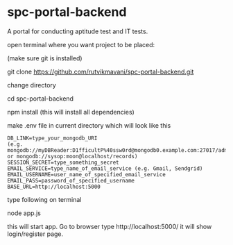 ﻿# spc-portal-backend

A portal for conducting aptitude test and IT tests.

open terminal where you want project to be placed:

(make sure git is installed)

git clone https://github.com/rutvikmavani/spc-portal-backend.git

change directory

cd spc-portal-backend

npm install (this will install all dependencies)

make .env file in current directory which will look like this

    
    DB_LINK=type_your_mongodb_URI 
    (e.g. mongodb://myDBReader:D1fficultP%40ssw0rd@mongodb0.example.com:27017/admin or mongodb://sysop:moon@localhost/records)
    SESSION_SECRET=type_something_secret
    EMAIL_SERVICE=type_name_of_email_service (e.g. Gmail, Sendgrid)
    EMAIL_USERNAME=user_name_of_specified_email_service
    EMAIL_PASS=password_of_specified_username
    BASE_URL=http://localhost:5000
    

type following on terminal

node app.js

this will start app. Go to browser type http://localhost:5000/ it will show login/register page.
